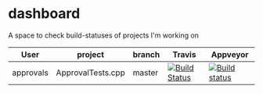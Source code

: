 # dashboard
A space to check build-statuses of projects I'm working on

| User  | project | branch | Travis | Appveyor |
| ------------- | ------------- | - | - | - |
| approvals  | ApprovalTests.cpp  | master | [![Build Status](https://api.travis-ci.org/approvals/ApprovalTests.cpp.svg?branch=master)](https://travis-ci.org/approvals/ApprovalTests.cpp) | [![Build status](https://ci.appveyor.com/api/projects/status/lf3i76ije89oihi5?svg=true)](https://ci.appveyor.com/project/isidore/approvaltests-cpp) |

